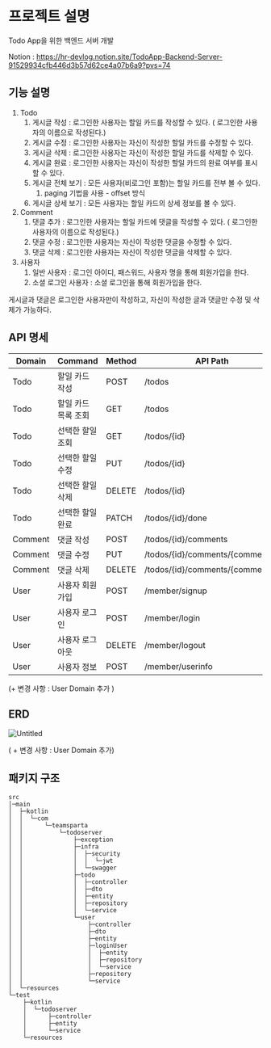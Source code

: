 # 프로젝트 설명

Todo App을 위한 백엔드 서버 개발

Notion : https://hr-devlog.notion.site/TodoApp-Backend-Server-91529934cfb446d3b57d62ce4a07b6a9?pvs=74

## 기능 설명

1. Todo
    1. 게시글 작성 : 로그인한 사용자는 할일 카드를 작성할 수 있다. ( 로그인한 사용자의 이름으로 작성된다.) 
    2. 게시글 수정 : 로그인한 사용자는 자신이 작성한 할일 카드를  수정할 수 있다. 
    3. 게시글 삭제 : 로그인한 사용자는 자신이 작성한 할일 카드를  삭제할 수 있다. 
    4. 게시글 완료 : 로그인한 사용자는 자신이 작성한 할일 카드의 완료 여부를 표시할 수 있다. 
    5. 게시글 전체 보기 : 모든 사용자(비로그인 포함)는 할일 카드를  전부 볼 수 있다.
        1. paging 기법을 사용 - offset 방식
    6. 게시글 상세 보기 : 모든 사용자는 할일 카드의 상세 정보를 볼 수 있다.
2. Comment
    1. 댓글 추가 : 로그인한 사용자는 할일 카드에 댓글을 작성할 수 있다. ( 로그인한 사용자의 이름으로 작성된다.) 
    2. 댓글 수정 : 로그인한 사용자는 자신이 작성한 댓글을 수정할 수 있다.
    3. 댓글 삭제 : 로그인한 사용자는 자신이 작성한 댓글을 삭제할 수 있다.
3. 사용자
    1. 일반 사용자 : 로그인 아이디, 패스워드, 사용자 명을 통해 회원가입을 한다.
    2. 소셜 로그인 사용자 : 소셜 로그인을 통해 회원가입을 한다.

게시글과 댓글은 로그인한 사용자만이 작성하고, 자신이 작성한 글과 댓글만 수정 및 삭제가 가능하다.

## API 명세

| Domain | Command | Method | API Path | Response |
| --- | --- | --- | --- | --- |
| Todo | 할일 카드 작성 | POST | /todos | 201 |
| Todo | 할일 카드 목록 조회 | GET | /todos | 200 |
| Todo | 선택한 할일 조회 | GET | /todos/{id} | 200 |
| Todo | 선택한 할일 수정 | PUT | /todos/{id} | 200 |
| Todo | 선택한 할일 삭제 | DELETE | /todos/{id} | 204 |
| Todo | 선택한 할일 완료 | PATCH | /todos/{id}/done | 200 |
| Comment | 댓글 작성 | POST | /todos/{id}/comments | 200 |
| Comment | 댓글 수정 | PUT | /todos/{id}/comments/{commentId} | 200 |
| Comment | 댓글 삭제 | DELETE | /todos/{id}/comments/{commentId} | 204 |
| User | 사용자 회원가입 | POST | /member/signup | 201 |
| User | 사용자 로그인 | POST | /member/login | 200 |
| User | 사용자 로그아웃 | DELETE | /member/logout | 200 |
| User | 사용자 정보 | POST | /member/userinfo | 204 |

(+ 변경 사항 : User Domain 추가 ) 

## ERD

![Untitled](https://github.com/DEVxMOON/TodoServer/assets/137713546/c84a45e5-fe3c-45bc-8e0d-d221ac6bd538)


( + 변경 사항 : User Domain 추가)

## 패키지 구조

```
src
│─main
│  ├─kotlin
│  │  └─com
│  │      └─teamsparta
│  │          └─todoserver
│  │              ├─exception
│  │              ├─infra
│  │              │  ├─security
│  │              │  │  └─jwt
│  │              │  └─swagger
│  │              ├─todo
│  │              │  ├─controller
│  │              │  ├─dto
│  │              │  ├─entity
│  │              │  ├─repository
│  │              │  └─service
│  │              └─user
│  │                  ├─controller
│  │                  ├─dto
│  │                  ├─entity
│  │                  ├─loginUser
│  │                  │  ├─entity
│  │                  │  ├─repository
│  │                  │  └─service
│  │                  ├─repository
│  │                  └─service
│  └─resources
└─test
    ├─kotlin
    │  └─todoserver
    │      ├─controller
    │      ├─entity
    │      └─service
    └─resources
```
